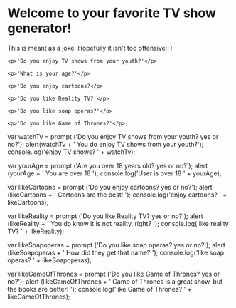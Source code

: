 <!DOCTYPE html>
<html>
  <head>
    <title>Code 201 Lab 2</title>
  </head>
  <body>
    <h1>Welcome to your favorite TV show generator!</h1>
    <p>This is meant as a joke. Hopefully it isn't too offensive:-)</p>

    <p>'Do you enjoy TV shows from your youth?'</p>

    <p>'What is your age?'</p>

    <p>'Do you enjoy cartoons?</p>

    <p>'Do you like Reality TV?'</p>

    <p>'Do you like soap operas?'</p>

    <p>'Do you like Game of Thrones?'</p>;
<script src ="/Users/jnjstern/cf/201/About-Me/app.js" type="text/javascript"></script>
  </body>
</html>

var watchTv = prompt ('Do you enjoy TV shows from your youth? yes or no?');
alert(watchTv + ' You do enjoy TV shows from your youth?');
console.log('enjoy TV shows? ' + watchTv);

var yourAge = prompt ('Are you over 18 years old? yes or no?');
alert (yourAge + ' You are over 18 ');
console.log('User is over 18 ' + yourAge);

var likeCartoons = prompt ('Do you enjoy cartoons? yes or no?');
alert (likeCartoons + ' Cartoons are the best! ');
console.log('enjoy cartoons? ' + likeCartoons);

var likeReality = prompt ('Do you like Reality TV? yes or no?');
alert (likeReality + ' You do know it is not reality, right? ');
console.log('like reality TV? ' + likeReality);

var likeSoapoperas = prompt ('Do you like soap operas? yes or no?');
alert (likeSoapoperas + ' How did they get that name? ');
console.log('like soap operas? ' + likeSoapoperas);

var likeGameOfThrones = prompt ('Do you like Game of Thrones? yes or no?');
alert (likeGameOfThrones + ' Game of Thrones is a great show, but the books are better! ');
console.log('like Game of Thrones? ' + likeGameOfThrones);
